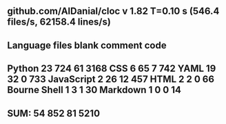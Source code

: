 github.com/AlDanial/cloc v 1.82  T=0.10 s (546.4 files/s, 62158.4 lines/s)
-------------------------------------------------------------------------------
Language                     files          blank        comment           code
-------------------------------------------------------------------------------
Python                          23            724             61           3168
CSS                              6             65              7            742
YAML                            19             32              0            733
JavaScript                       2             26             12            457
HTML                             2              2              0             66
Bourne Shell                     1              3              1             30
Markdown                         1              0              0             14
-------------------------------------------------------------------------------
SUM:                            54            852             81           5210
-------------------------------------------------------------------------------
